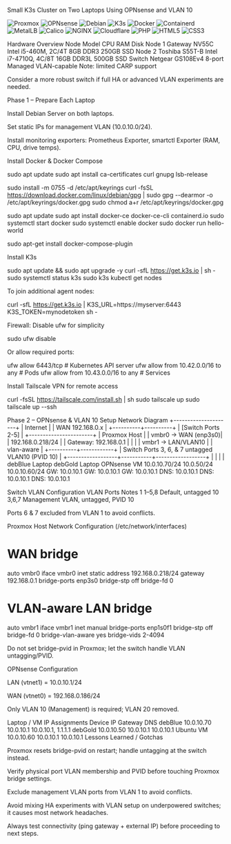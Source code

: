 Small K3s Cluster on Two Laptops Using OPNsense and VLAN 10

![Proxmox](https://img.shields.io/badge/Proxmox-ED1C24?style=for-the-badge&logo=proxmox&logoColor=white) 
![OPNsense](https://img.shields.io/badge/OPNsense-EF4F1A?style=for-the-badge&logo=opnsense&logoColor=white)
![Debian](https://img.shields.io/badge/Debian-A81D33?style=for-the-badge&logo=debian&logoColor=white)
![K3s](https://img.shields.io/badge/K3s-339933?style=for-the-badge&logo=kubernetes&logoColor=white)
![Docker](https://img.shields.io/badge/Docker-2496ED?style=for-the-badge&logo=docker&logoColor=white)
![Containerd](https://img.shields.io/badge/Containerd-0A0A0A?style=for-the-badge&logo=containerd&logoColor=white)
![MetalLB](https://img.shields.io/badge/MetalLB-FFAA00?style=for-the-badge&logo=metallb&logoColor=white)
![Calico](https://img.shields.io/badge/Calico-253B80?style=for-the-badge&logo=calico&logoColor=white)
![NGINX](https://img.shields.io/badge/NGINX-009639?style=for-the-badge&logo=nginx&logoColor=white)
![Cloudflare](https://img.shields.io/badge/Cloudflare-F38020?style=for-the-badge&logo=cloudflare&logoColor=white)
![PHP](https://img.shields.io/badge/PHP-777BB4?style=for-the-badge&logo=php&logoColor=white)
![HTML5](https://img.shields.io/badge/HTML5-E34F26?style=for-the-badge&logo=html5&logoColor=white)
![CSS3](https://img.shields.io/badge/CSS3-1572B6?style=for-the-badge&logo=css3&logoColor=white)


Hardware Overview
Node	Model	CPU	RAM	Disk
Node 1	Gateway NV55C	Intel i5-460M, 2C/4T	8GB DDR3	250GB SSD
Node 2	Toshiba S55T-B	Intel i7-4710Q, 4C/8T	16GB DDR3L	500GB SSD
Switch	Netgear GS108Ev4	8-port Managed	VLAN-capable	Note: limited CARP support

Consider a more robust switch if full HA or advanced VLAN experiments are needed.

Phase 1 – Prepare Each Laptop

Install Debian Server on both laptops.

Set static IPs for management VLAN (10.0.10.0/24).

Install monitoring exporters: Prometheus Exporter, smartctl Exporter (RAM, CPU, drive temps).

Install Docker & Docker Compose

sudo apt update
sudo apt install ca-certificates curl gnupg lsb-release

sudo install -m 0755 -d /etc/apt/keyrings
curl -fsSL https://download.docker.com/linux/debian/gpg | sudo gpg --dearmor -o /etc/apt/keyrings/docker.gpg
sudo chmod a+r /etc/apt/keyrings/docker.gpg

sudo apt update
sudo apt install docker-ce docker-ce-cli containerd.io
sudo systemctl start docker
sudo systemctl enable docker
sudo docker run hello-world

sudo apt-get install docker-compose-plugin


Install K3s

sudo apt update && sudo apt upgrade -y
curl -sfL https://get.k3s.io | sh -
sudo systemctl status k3s
sudo k3s kubectl get nodes


To join additional agent nodes:

curl -sfL https://get.k3s.io | K3S_URL=https://myserver:6443 K3S_TOKEN=mynodetoken sh -


Firewall: Disable ufw for simplicity

sudo ufw disable


Or allow required ports:

ufw allow 6443/tcp      # Kubernetes API server
ufw allow from 10.42.0.0/16 to any   # Pods
ufw allow from 10.43.0.0/16 to any   # Services


Install Tailscale VPN for remote access

curl -fsSL https://tailscale.com/install.sh | sh
sudo tailscale up
sudo tailscale up --ssh

Phase 2 – OPNsense & VLAN 10 Setup
Network Diagram
             +---------------------+
             |      Internet       |
             |  WAN 192.168.0.x   |
             +----------+----------+
                        |
                 [Switch Ports 2-5]
                        |
               +-----------------------+
               |   Proxmox Host        |
               | vmbr0 -> WAN (enp3s0)|
               | 192.168.0.218/24      |
               | Gateway: 192.168.0.1  |
               |                       |
               | vmbr1 -> LAN/VLAN10   |
               | vlan-aware             |
               +----------+------------+
                          |
         Switch Ports 3, 6, & 7 untagged VLAN10 (PVID 10)
                          |
   +------------------+-----------+------------------+
   |                  |           |                  |
debBlue Laptop     debGold Laptop  OPNsense VM
10.0.10.70/24     10.0.50/24      10.0.10.60/24
GW: 10.0.10.1     GW: 10.0.10.1   GW: 10.0.10.1
DNS: 10.0.10.1    DNS: 10.0.10.1  DNS: 10.0.10.1

Switch VLAN Configuration
VLAN	Ports	Notes
1	1–5,8	Default, untagged
10	3,6,7	Management VLAN, untagged, PVID 10

Ports 6 & 7 excluded from VLAN 1 to avoid conflicts.

Proxmox Host Network Configuration (/etc/network/interfaces)
# WAN bridge
auto vmbr0
iface vmbr0 inet static
    address 192.168.0.218/24
    gateway 192.168.0.1
    bridge-ports enp3s0
    bridge-stp off
    bridge-fd 0

# VLAN-aware LAN bridge
auto vmbr1
iface vmbr1 inet manual
    bridge-ports enp1s0f1
    bridge-stp off
    bridge-fd 0
    bridge-vlan-aware yes
    bridge-vids 2-4094


Do not set bridge-pvid in Proxmox; let the switch handle VLAN untagging/PVID.

OPNsense Configuration

LAN (vtnet1) = 10.0.10.1/24

WAN (vtnet0) = 192.168.0.186/24

Only VLAN 10 (Management) is required; VLAN 20 removed.

Laptop / VM IP Assignments
Device	IP	Gateway	DNS
debBlue	10.0.10.70	10.0.10.1	10.0.10.1, 1.1.1.1
debGold	10.0.10.50	10.0.10.1	10.0.10.1
Ubuntu VM	10.0.10.60	10.0.10.1	10.0.10.1
Lessons Learned / Gotchas

Proxmox resets bridge-pvid on restart; handle untagging at the switch instead.

Verify physical port VLAN membership and PVID before touching Proxmox bridge settings.

Exclude management VLAN ports from VLAN 1 to avoid conflicts.

Avoid mixing HA experiments with VLAN setup on underpowered switches; it causes most network headaches.

Always test connectivity (ping gateway + external IP) before proceeding to next steps.
